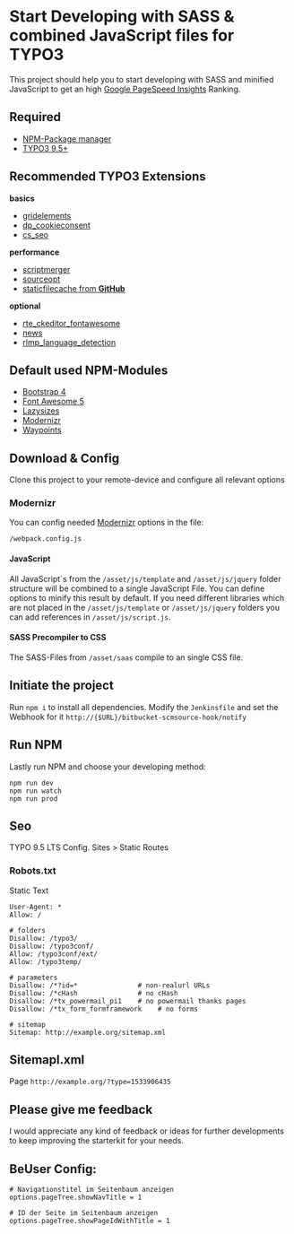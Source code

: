 # Start Developing with SASS & combined JavaScript files for TYPO3
This project should help you to start developing with SASS and minified JavaScript to get an high [Google PageSpeed Insights](https://developers.google.com/speed/pagespeed/insights/) Ranking.

## Required
- [NPM-Package manager](https://nodejs.org/)
- [TYPO3 9.5+](https://typo3.org/download/)

## Recommended TYPO3 Extensions
**basics**
- [gridelements](https://extensions.typo3.org/extension/gridelements/)
- [dp_cookieconsent](https://github.com/DirkPersky/typo3-dp_cookieconsent)
- [cs_seo](https://extensions.typo3.org/extension/cs_seo/)

**performance**
- [scriptmerger](https://extensions.typo3.org/extension/scriptmerger/)
- [sourceopt](https://extensions.typo3.org/extension/sourceopt/)
- [staticfilecache from **GitHub**](https://github.com/lochmueller/staticfilecache/)

**optional**
- [rte_ckeditor_fontawesome](https://github.com/DirkPersky/typo3-rte-ckeditor-fontawesome)
- [news](https://extensions.typo3.org/extension/news/)
- [rlmp_language_detection](https://extensions.typo3.org/extension/rlmp_language_detection/)


## Default used NPM-Modules
- [Bootstrap 4](http://getbootstrap.com/)
- [Font Awesome 5](https://fontawesome.com/)
- [Lazysizes](https://github.com/aFarkas/lazysizes)
- [Modernizr](https://modernizr.com)
- [Waypoints](http://imakewebthings.com/waypoints/)

## Download & Config
Clone this project to your remote-device and configure all relevant options

### Modernizr
You can config needed [Modernizr](https://modernizr.com/) options in the file:
```
/webpack.config.js
```

#### JavaScript
All JavaScript´s from the `/asset/js/template` and `/asset/js/jquery` folder structure will be combined to a single JavaScript File. You can define options to minify this result by default.
If you need different libraries which are not placed in the `/asset/js/template` or `/asset/js/jquery` folders you can add references in `/asset/js/script.js`.

#### SASS Precompiler to CSS
The SASS-Files from `/asset/saas` compile to an single CSS file.

## Initiate the project
Run `npm i` to install all dependencies.
Modify the `Jenkinsfile` and set the Webhook for it `http://{$URL}/bitbucket-scmsource-hook/notify`

## Run NPM
Lastly run NPM and choose your developing method:
```
npm run dev
npm run watch
npm run prod
```

## Seo
TYPO 9.5 LTS Config.
Sites > Static Routes

### Robots.txt
Static Text
```
User-Agent: *
Allow: /

# folders
Disallow: /typo3/
Disallow: /typo3conf/
Allow: /typo3conf/ext/
Allow: /typo3temp/

# parameters
Disallow: /*?id=*               # non-realurl URLs
Disallow: /*cHash               # no cHash
Disallow: /*tx_powermail_pi1    # no powermail thanks pages
Disallow: /*tx_form_formframework    # no forms

# sitemap
Sitemap: http://example.org/sitemap.xml
```

## Sitemapl.xml
Page
```http://example.org/?type=1533906435```

## Please give me feedback
I would appreciate any kind of feedback or ideas for further developments to keep improving the starterkit for your needs.

## BeUser Config:
```
# Navigationstitel im Seitenbaum anzeigen
options.pageTree.showNavTitle = 1

# ID der Seite im Seitenbaum anzeigen
options.pageTree.showPageIdWithTitle = 1
```
